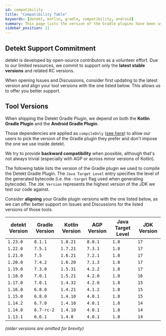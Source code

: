 ```yaml
---
id: compatibility
title: "Compatibility Table"
keywords: [detekt, kotlin, gradle, compatibility, android] 
summary: This page lists the version of the Gradle plugins have been used to build detekt.
sidebar_position: 11
---
```


## Detekt Support Commitment

detekt is developed by open-source contributors as a volunteer effort.
Due to our limited resources, we commit to support only the **latest stable versions** and related RC versions.

When opening Issues and Discussions, consider first updating to the latest version and align your tool versions
with the one listed below. This allows us to offer you better support.

## Tool Versions

When shipping the Detekt Gradle Plugin, we depend on both the **Kotlin Gradle Plugin** and the **Android Gradle Plugin**.

Those dependencies are applied as `compileOnly` ([see here](https://github.com/detekt/detekt/blob/75622d3ba88b0ae0357aec5f2d82a55aa6c6d157/detekt-gradle-plugin/build.gradle.kts#L17-L18)) to allow our users to pick the version of the Gradle plugin they prefer and don't impose the one we use inside detekt.

We try to provide **backward compatibility** when possible, although that's not always trivial (especially with AGP or across minor versions of Kotlin).

The following table lists the version of the Gradle plugin we used to compile the Detekt Gradle Plugin. The `Java Target Level` entry specifies the level of the generated bytecode (i.e. the `-target` flag used when generating bytecode). The `JDK Version` represents the highest version of the JDK we test our code against.

Consider **aligning** your Gradle plugin versions with the one listed below, as we can offer better support on Issues and Discussions for the listed versions of those tools.

| detekt Version | Gradle Version | Kotlin Version | AGP Version | Java Target Level | JDK Version |
|----------------|----------------|----------------|-------------|-------------------|-------------|
| `1.23.0`       | `8.1.1`        | `1.8.21`       | `8.0.1`     | `1.8`             | `17`        |
| `1.22.0`       | `7.5.1`        | `1.7.21`       | `7.3.1`     | `1.8`             | `17`        |
| `1.21.0`       | `7.5`          | `1.6.21`       | `7.2.1`     | `1.8`             | `17`        |
| `1.20.0`       | `7.4.2`        | `1.6.20`       | `7.1.3`     | `1.8`             | `17`        |
| `1.19.0`       | `7.3.0`        | `1.5.31`       | `4.2.2`     | `1.8`             | `17`        |
| `1.18.0`       | `7.0.1`        | `1.5.21`       | `4.2.0`     | `1.8`             | `16`        |
| `1.17.0`       | `7.0.1`        | `1.4.32`       | `4.2.0`     | `1.8`             | `15`        |
| `1.16.0`       | `6.8.0`        | `1.4.21`       | `4.1.2`     | `1.8`             | `15`        |
| `1.15.0`       | `6.8.0`        | `1.4.10`       | `4.0.1`     | `1.8`             | `15`        |
| `1.14.2`       | `6.7.0`        | `1.4.10`       | `4.0.1`     | `1.8`             | `14`        |
| `1.14.0`       | `6.7-rc-2`     | `1.4.10`       | `4.0.1`     | `1.8`             | `14`        |
| `1.13.1`       | `6.6.1`        | `1.4.0`        | `4.0.1`     | `1.8`             | `14`        |

_(older versions are omitted for brevity)_
